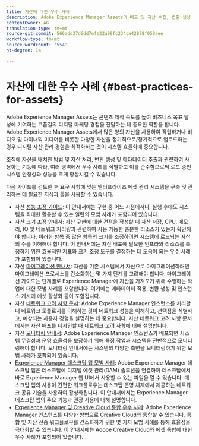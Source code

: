 ```yaml
---
title: 자산에 대한 우수 사례
description: Adobe Experience Manager Assets의 배포 및 자산 수집, 변환 생성 및 메타데이터 추출에 사용하는 기능에 따라 다양한 영역에서 모범 사례를 찾아 이를 준수함으로써 부하의 시스템 안정성과 성능을 크게 향상시킬 수 있습니다.
contentOwner: AG
translation-type: tm+mt
source-git-commit: 566add37d6dd7efe22a99fc234ca42878f050aee
workflow-type: tm+mt
source-wordcount: '554'
ht-degree: 1%

---
```



# 자산에 대한 우수 사례 {#best-practices-for-assets}

Adobe Experience Manager Assets는 콘텐츠 제작 속도를 높여 비즈니스 목표 달성에 기여하는 고품질의 디지털 마케팅 경험을 전달하는 데 중요한 역할을 합니다. Adobe Experience Manager Assets에서 많은 양의 자산을 사용하여 작업하거나 비디오 및 다이내믹 미디어를 비롯한 다양한 자산을 정기적으로/정기적으로 업로드하는 경우 디지털 자산 관리 경험을 최적화하는 것이 시스템 효율화에 중요합니다.

조직에 자산을 배치한 방법 및 자산 처리, 변환 생성 및 메타데이터 추출과 관련하여 사용하는 기능에 따라, 여러 영역에서 우수 사례를 식별하고 이를 준수함으로써 로드 중인 시스템 안정성과 성능을 크게 향상시킬 수 있습니다.

다음 가이드를 검토한 후 요구 사항에 맞는 엔터프라이즈 에셋 관리 시스템을 구축 및 관리하는 데 필요한 지식과 툴을 사용할 수 있습니다.

* 자산 [성능 조정 가이드](/help/assets/performance-tuning-guidelines.md): 이 안내서에는 구현 중 어느 시점에서나, 실행 후에도 시스템을 최대한 활용할 수 있는 일련의 모범 사례가 포함되어 있습니다.
* 자산 [크기 조정 안내서](/help/assets/assets-sizing-guide.md): 자산 구현에 대한 견적을 작성할 때 자산 저장, CPU, 메모리, IO 및 네트워크 처리량과 관련하여 사용 가능한 충분한 리소스가 있는지 확인해야 합니다. 이러한 항목 중 많은 항목의 크기를 조정하려면 시스템에 로드되는 자산의 수를 이해해야 합니다. 이 안내서에는 자산 배포에 필요한 인프라와 리소스를 측정하기 위한 효율적인 지표와 크기 조정 도구를 결정하는 데 도움이 되는 우수 사례가 포함되어 있습니다.
* 자산 [마이그레이션 안내서](/help/assets/assets-migration-guide.md): 자산을 기존 시스템에서 자산으로 마이그레이션하려면 마이그레이션 프로세스를 간소화하는 몇 가지 단계를 고려해야 합니다. 마이그레이션 가이드는 단계별로 Experience Manager에 자산을 가져오기 위해 수행하는 작업에 대한 모범 사례를 포함합니다. 여기에는 메타데이터 적용, 변환 생성 및 인스턴스 게시에 에셋 활성화 등이 포함됩니다.
* 자산 [네트워크 고려 사항 문서](/help/assets/assets-network-considerations.md): Adobe Experience Manager 인스턴스를 처리할 때 네트워크 토폴로지를 이해하는 것이 네트워크 성능을 이해하고, 선택점을 식별하고, 예상되는 사용자 경험을 설명하는 데 중요합니다. 자산 네트워크 고려 사항 문서에서는 자산 배포를 디자인할 때 네트워크 고려 사항에 대해 설명합니다.
* 자산 [모니터링 안내서](/help/assets/assets-monitoring-best-practices.md): Adobe Experience Manager 인스턴스가 배포되면 시스템 무결성과 운영 효율성을 보장하기 위해 특정 작업과 시스템을 전반적으로 모니터링해야 합니다. 모니터링 안내서에는 시스템의 다양한 측면을 모니터링하기 위한 모범 사례가 포함되어 있습니다.
* [Experience Manager 데스크탑 앱 모범 사례](https://helpx.adobe.com/experience-manager/desktop-app/aem-desktop-app-best-practices.html): Adobe Experience Manager 데스크탑 앱은 데스크탑에 디지털 에셋 관리(DAM) 솔루션을 연결하여 데스크탑에서 바로 Experience Manager 웹 UI에서 사용할 수 있는 파일을 열 수 있습니다. 데스크탑 앱의 사용이 간편한 워크플로우는 데스크탑 운영 체제에서 제공하는 네트워크 공유 기술을 사용하여 활성화됩니다. 이 안내서에서는 Experience Manager 데스크탑 앱의 주요 기능과 권장 사용에 대해 설명합니다.
* [Experience Manager 및 Creative Cloud 통합 우수 사례](/help/assets/aem-cc-integration-best-practices.md): Adobe Experience Manager 인스턴스를 다양한 방법으로 Creative Cloud와 통합할 수 있습니다. 통합 및 자산 전송 워크플로우를 간소화하기 위한 몇 가지 모범 사례를 통해 효율성을 극대화할 수 있습니다. 이 안내서에는 Adobe Creative Cloud와 에셋 통합에 대한 우수 사례가 포함되어 있습니다.

